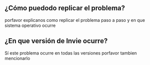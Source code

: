 ## ¿Cómo puedodo replicar el problema?
porfavor explicanos como replicar el problema paso a paso y en que sistema operativo ocurre
## ¿En que versión de Invie ocurre?
Sí este problema ocurre en todas las versiones porfavor tambien mencionarlo

